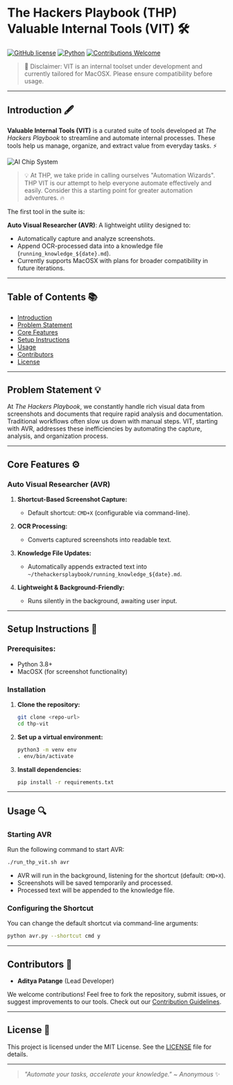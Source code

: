 # The Hackers Playbook (THP) Valuable Internal Tools (VIT) 🛠️

[![GitHub license](https://img.shields.io/badge/license-MIT-blue)](#license)
[![Python](https://img.shields.io/badge/Python-3.8+-brightgreen)](https://www.python.org/)
[![Contributions Welcome](https://img.shields.io/badge/contributions-welcome-brightgreen)](#contributors)

> 🚦 Disclaimer: VIT is an internal toolset under development and currently tailored for MacOSX. Please ensure compatibility before usage. 

---

## Introduction 🖋️

**Valuable Internal Tools (VIT)** is a curated suite of tools developed at _The Hackers Playbook_ to streamline and automate internal processes. These tools help us manage, organize, and extract value from everyday tasks. ⚡️

![AI Chip System](https://builtin.com/sites/www.builtin.com/files/2024-01/ai-chip.jpg)
> 💡 At THP, we take pride in calling ourselves "Automation Wizards". THP VIT is our attempt to help everyone automate effectively and easily. Consider this a starting point for greater automation adventures. 🔥

The first tool in the suite is:

**Auto Visual Researcher (AVR)**: A lightweight utility designed to:
- Automatically capture and analyze screenshots.
- Append OCR-processed data into a knowledge file (`running_knowledge_${date}.md`).
- Currently supports MacOSX with plans for broader compatibility in future iterations.

---

## Table of Contents 📚

- [Introduction](#introduction)
- [Problem Statement](#problem-statement)
- [Core Features](#core-features)
- [Setup Instructions](#setup-instructions)
- [Usage](#usage)
- [Contributors](#contributors)
- [License](#license)

---

## Problem Statement 💡

At _The Hackers Playbook_, we constantly handle rich visual data from screenshots and documents that require rapid analysis and documentation. Traditional workflows often slow us down with manual steps. VIT, starting with AVR, addresses these inefficiencies by automating the capture, analysis, and organization process.

---

## Core Features ⚙️

### Auto Visual Researcher (AVR)

1. **Shortcut-Based Screenshot Capture:**
   - Default shortcut: `CMD+X` (configurable via command-line).
   
2. **OCR Processing:**
   - Converts captured screenshots into readable text.

3. **Knowledge File Updates:**
   - Automatically appends extracted text into `~/thehackersplaybook/running_knowledge_${date}.md`.

4. **Lightweight & Background-Friendly:**
   - Runs silently in the background, awaiting user input.

---

## Setup Instructions 🔧

### Prerequisites:

- Python 3.8+
- MacOSX (for screenshot functionality)

### Installation

1. **Clone the repository:**
   ```bash
   git clone <repo-url>
   cd thp-vit
   ```

2. **Set up a virtual environment:**
   ```bash
   python3 -m venv env
   . env/bin/activate
   ```

3. **Install dependencies:**
   ```bash
   pip install -r requirements.txt
   ```

---

## Usage 🔍

### Starting AVR

Run the following command to start AVR:

```bash
./run_thp_vit.sh avr
```

- AVR will run in the background, listening for the shortcut (default: `CMD+X`).
- Screenshots will be saved temporarily and processed.
- Processed text will be appended to the knowledge file.

### Configuring the Shortcut

You can change the default shortcut via command-line arguments:

```bash
python avr.py --shortcut cmd y
```

---

## Contributors 🤝

- **Aditya Patange** (Lead Developer)

We welcome contributions! Feel free to fork the repository, submit issues, or suggest improvements to our tools. Check out our [Contribution Guidelines](#).

---

## License 📄

This project is licensed under the MIT License. See the [LICENSE](LICENSE) file for details.

---

> _"Automate your tasks, accelerate your knowledge." ~ Anonymous_ ✨

